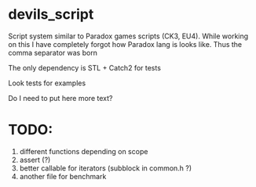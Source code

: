 # devils_script
Script system similar to Paradox games scripts (CK3, EU4). While working on this I have completely forgot how Paradox lang is looks like. Thus the comma separator was born

The only dependency is STL + Catch2 for tests

Look tests for examples

Do I need to put here more text?

# TODO:
1. different functions depending on scope
2. assert (?)
3. better callable for iterators (subblock in common.h ?)
4. another file for benchmark
